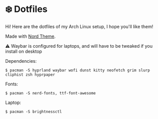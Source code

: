 # ❄️ Dotfiles

Hi! Here are the dotfiles of my Arch Linux setup, I hope you'll like them!

Made with [Nord Theme](https://www.nordtheme.com/).

⚠️ Waybar is configured for laptops, and will have to be tweaked if you install on desktop

Dependencies:

    $ pacman -S hyprland waybar wofi dunst kitty neofetch grim slurp cliphist zsh hyprpaper

Fonts:

    $ pacman -S nerd-fonts, ttf-font-awesome

Laptop:

    $ pacman -S brightnessctl
